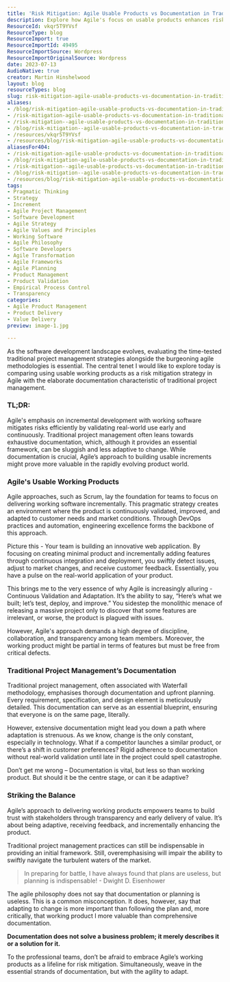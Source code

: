 ```yaml
---
title: 'Risk Mitigation: Agile Usable Products vs Documentation in Traditional Project Management'
description: Explore how Agile's focus on usable products enhances risk mitigation compared to traditional documentation methods in project management. Adapt and thrive!
ResourceId: vkqr5T9YVsf
ResourceType: blog
ResourceImport: true
ResourceImportId: 49495
ResourceImportSource: Wordpress
ResourceImportOriginalSource: Wordpress
date: 2023-07-13
AudioNative: true
creator: Martin Hinshelwood
layout: blog
resourceTypes: blog
slug: risk-mitigation-agile-usable-products-vs-documentation-in-traditional-project-management
aliases:
- /blog/risk-mitigation-agile-usable-products-vs-documentation-in-traditional-project-management
- /risk-mitigation-agile-usable-products-vs-documentation-in-traditional-project-management
- /risk-mitigation--agile-usable-products-vs-documentation-in-traditional-project-management
- /blog/risk-mitigation--agile-usable-products-vs-documentation-in-traditional-project-management
- /resources/vkqr5T9YVsf
- /resources/blog/risk-mitigation-agile-usable-products-vs-documentation-in-traditional-project-management
aliasesFor404:
- /risk-mitigation-agile-usable-products-vs-documentation-in-traditional-project-management
- /blog/risk-mitigation-agile-usable-products-vs-documentation-in-traditional-project-management
- /risk-mitigation--agile-usable-products-vs-documentation-in-traditional-project-management
- /blog/risk-mitigation--agile-usable-products-vs-documentation-in-traditional-project-management
- /resources/blog/risk-mitigation-agile-usable-products-vs-documentation-in-traditional-project-management
tags:
- Pragmatic Thinking
- Strategy
- Increment
- Agile Project Management
- Software Development
- Agile Strategy
- Agile Values and Principles
- Working Software
- Agile Philosophy
- Software Developers
- Agile Transformation
- Agile Frameworks
- Agile Planning
- Product Management
- Product Validation
- Empirical Process Control
- Transparency
categories:
- Agile Product Management
- Product Delivery
- Value Delivery
preview: image-1.jpg

---
```

As the software development landscape evolves, evaluating the time-tested traditional project management strategies alongside the burgeoning agile methodologies is essential. The central tenet I would like to explore today is comparing using usable working products as a risk mitigation strategy in Agile with the elaborate documentation characteristic of traditional project management.

### TL;DR:

Agile's emphasis on incremental development with working software mitigates risks efficiently by validating real-world use early and continuously. Traditional project management often leans towards exhaustive documentation, which, although it provides an essential framework, can be sluggish and less adaptive to change. While documentation is crucial, Agile’s approach to building usable increments might prove more valuable in the rapidly evolving product world.

### Agile's Usable Working Products

Agile approaches, such as Scrum, lay the foundation for teams to focus on delivering working software incrementally. This pragmatic strategy creates an environment where the product is continuously validated, improved, and adapted to customer needs and market conditions. Through DevOps practices and automation, engineering excellence forms the backbone of this approach.

Picture this - Your team is building an innovative web application. By focusing on creating minimal product and incrementally adding features through continuous integration and deployment, you swiftly detect issues, adjust to market changes, and receive customer feedback. Essentially, you have a pulse on the real-world application of your product.

This brings me to the very essence of why Agile is increasingly alluring - Continuous Validation and Adaptation. It’s the ability to say, “Here’s what we built; let’s test, deploy, and improve.” You sidestep the monolithic menace of releasing a massive project only to discover that some features are irrelevant, or worse, the product is plagued with issues.

However, Agile's approach demands a high degree of discipline, collaboration, and transparency among team members. Moreover, the working product might be partial in terms of features but must be free from critical defects.

### Traditional Project Management’s Documentation

Traditional project management, often associated with Waterfall methodology, emphasises thorough documentation and upfront planning. Every requirement, specification, and design element is meticulously detailed. This documentation can serve as an essential blueprint, ensuring that everyone is on the same page, literally.

However, extensive documentation might lead you down a path where adaptation is strenuous. As we know, change is the only constant, especially in technology. What if a competitor launches a similar product, or there’s a shift in customer preferences? Rigid adherence to documentation without real-world validation until late in the project could spell catastrophe.

Don’t get me wrong – Documentation is vital, but less so than working product. But should it be the centre stage, or can it be adaptive?

### Striking the Balance

Agile’s approach to delivering working products empowers teams to build trust with stakeholders through transparency and early delivery of value. It’s about being adaptive, receiving feedback, and incrementally enhancing the product.

Traditional project management practices can still be indispensable in providing an initial framework. Still, overemphasising will impair the ability to swiftly navigate the turbulent waters of the market.

> In preparing for battle, I have always found that plans are useless, but planning is indispensable! - Dwight D. Eisenhower

The agile philosophy does not say that documentation or planning is useless. This is a common misconception. It does, however, say that adapting to change is more important than following the plan and, more critically, that working product I more valuable than comprehensive documentation.

**Documentation does not solve a business problem; it merely describes it or a solution for it.**

To the professional teams, don’t be afraid to embrace Agile’s working products as a lifeline for risk mitigation. Simultaneously, weave in the essential strands of documentation, but with the agility to adapt.
